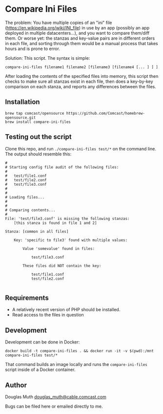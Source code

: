 # Compare Ini Files

The problem: You have multiple copies of an "ini" file (https://en.wikipedia.org/wiki/INI_file) 
in use by an app (possibly an app deployed in multiple datacenters...), and you want to compare them/diff them.  Or worse yet: the stanzas and key-value pairs are in different orders in each file, and sorting through them would be a manual process that takes hours and is prone to error.

Solution: This script.  The syntax is simple: 
```
compare-ini-files filename1 filename2 [filename3 [filename4 [... ] ] ]
```

After loading the contents of the specified files into memory, this script
then checks to make sure all stanzas exist in each file, then does a key-by-key
comparison on each stanza, and reports any differences between the files.


## Installation

```
brew tap comcast/opensource https://github.com/Comcast/homebrew-opensource.git
brew install compare-ini-files
```


## Testing out the script

Clone this repo, and run `./compare-ini-files test/*` on the command line.
The output should resemble this:

```
#
# Starting config file audit of the following files:
#
#	test/file1.conf
#	test/file2.conf
#	test/file3.conf
#
#
# Loading files...
#
#
# Comparing contents...
#
File: 'test/file3.conf' is missing the following stanzas:
	[this stanza is found in file 1 and 2]

Stanza: [common in all files]

	Key: 'specific to file3' found with multiple values:

		Value 'somevalue' found in files:

			test/file3.conf

		These files did NOT contain the key:

			test/file1.conf
			test/file2.conf


```


## Requirements

- A relatively recent version of PHP should be installed.
- Read access to the files in question


## Development

Development can be done in Docker:

`docker build -t compare-ini-files . && docker run -it -v $(pwd):/mnt compare-ini-files test/*`

That command builds an image locally and runs the `compare-ini-files` script inside of a 
Docker container.


## Author
<a name="author"></a>

Douglas Muth <douglas_muth@cable.comcast.com>

Bugs can be filed here or emailed directly to me.




